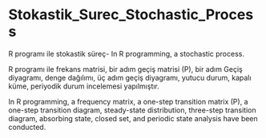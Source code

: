 # Stokastik_Surec_Stochastic_Process
 R programı ile stokastik süreç- In R programming, a stochastic process.
 
  R programı ile frekans matrisi, bir adım geçiş matrisi (P), bir adım Geçiş diyagramı, denge dağılımı, üç adım geçiş diyagramı, yutucu durum, kapalı küme, periyodik durum incelemesi yapılmıştır.
 
  In R programming, a frequency matrix, a one-step transition matrix (P), a one-step transition diagram, steady-state distribution, three-step transition diagram, absorbing state, closed set, and periodic state analysis have been conducted.
